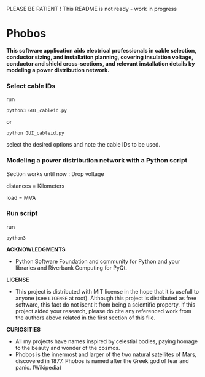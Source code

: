 PLEASE BE PATIENT ! This README is not ready - work in progress
# 
# Phobos


**This software application aids electrical professionals in cable selection, conductor sizing, and installation planning, covering insulation voltage, conductor and shield cross-sections, and relevant installation details by modeling a power distribution network.**


### Select cable IDs
run
```
python3 GUI_cableid.py
```
or
```
python GUI_cableid.py
```
select the desired options and note the cable IDs to be used.

### Modeling a power distribution network with a Python script 

Section works until now : Drop voltage

distances = Kilometers

load = MVA

### Run script 
run
```
python3
```

**ACKNOWLEDGMENTS**
*  Python Software Foundation and community for Python and your libraries and Riverbank Computing for PyQt.

**LICENSE**
* This project is distributed with MIT license in the hope that it is usefull to anyone (see `LICENSE` at root). Although this project is distributed as free software, this fact do not isent it from being a scientific property. If this project aided your research, please do cite any referenced work from the authors above related in the first section of this file.

**CURIOSITIES**
* All my projects have names inspired by celestial bodies, paying homage to the beauty and wonder of the cosmos.
* Phobos is the innermost and larger of the two natural satellites of Mars, discovered in 1877. Phobos is named after the Greek god of fear and panic. (Wikipedia)
